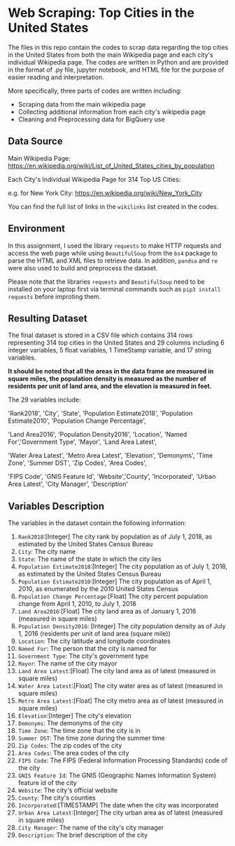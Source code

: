 # Web Scraping: Top Cities in the United States

The files in this repo contain the codes to scrap data regarding the top cities in the United States from both the main Wikipedia page and each city's individual Wikipedia page. The codes are written in Python and are provided in the format of .py file, jupyter notebook, and HTML file for the purpose of easier reading and interpretation.

More specifically, three parts of codes are written including:
- Scraping data from the main wikipedia page
- Collecting additional information from each city's wikipedia page
- Cleaning and Preprocessing data for BigQuery use

## Data Source

Main Wikipedia Page: https://en.wikipedia.org/wiki/List_of_United_States_cities_by_population

Each City's Individual Wikipedia Page for 314 Top US Cities:

e.g. for New York City: https://en.wikipedia.org/wiki/New_York_City

You can find the full list of links in the `wikilinks` list created in the codes.

## Environment

In this assignment, I used the library `requests` to make HTTP requests and access the web page while using `BeautifulSoup` from the `bs4` package to parse the HTML and XML files to retrieve data. In addition, `pandsa` and `re` were also used to build and preprocess the dataset.

Please note that the libraries `requests` and `BeautifulSoup` need to be installed on your laptop first via terminal commands such as `pip3 install requests` before improting them.

## Resulting Dataset

The final dataset is stored in a CSV file which contains 314 rows representing 314 top cities in the United States and 29 columns including 6 integer variables, 5 float variables, 1 TimeStamp variable, and 17 string variables.

**It should be noted that all the areas in the data frame are measured in square miles, the population density is measured as the number of residents per unit of land area, and the elevation is measured in feet.**

The 29 variables include:

'Rank2018', 'City', 'State', 'Population Estimate2018', 'Population Estimate2010', 'Population Change Percentage',

'Land Area2016', 'Population Density2016', 'Location', 'Named For','Government Type', 'Mayor', 'Land Area Latest',

'Water Area Latest', 'Metro Area Latest', 'Elevation', 'Demonyms', 'Time Zone', 'Summer DST', 'Zip Codes', 'Area Codes', 

'FIPS Code', 'GNIS Feature Id', 'Website','County', 'Incorporated', 'Urban Area Latest', 'City Manager', 'Description'

## Variables Description
The variables in the dataset contain the following information:
1. `Rank2018`:[Integer] The city rank by population as of July 1, 2018, as estimated by the United States Census Bureau
2. `City`: The city name
3. `State`: The name of the state in which the city lies
4. `Population Estimate2018`:[Integer] The city population as of July 1, 2018, as estimated by the United States Census Bureau
5. `Population Estimate2010`:[Integer] The city population as of April 1, 2010, as enumerated by the 2010 United States Census
6. `Population Change Percentage`:[Float] The city percent population change from April 1, 2010, to July 1, 2018
7. `Land Area2016`:[Float] The city land area as of January 1, 2016 (measured in square miles)
8. `Population Density2016`: [Integer] The city population density as of July 1, 2016 (residents per unit of land area (square mile))
9. `Location`: The city latitude and longitude coordinates
10. `Named For`: The person that the city is named for
11. `Government Type`: The city's government type
12. `Mayor`: The name of the city mayor
13. `Land Area Latest`:[Float] The city land area as of latest (measured in square miles)
14. `Water Area Latest`:[Float] The city water area as of latest (measured in square miles)
15. `Metro Area Latest`:[Float] The city metro area as of latest (measured in square miles)
16. `Elevation`:[Integer] The city's elevation
17. `Demonyms`: The demonyms of the city
18. `Time Zone`: The time zone that the city is in
19. `Summer DST`: The time zone during the summer time
20. `Zip Codes`: The zip codes of the city 
21. `Area Codes`: The area codes of the city
22. `FIPS Code`: The FIPS (Federal Information Processing Standards) code of the city
23. `GNIS Feature Id`: The GNIS (Geographic Names Information System) feature id of the city
24. `Website`: The city's official website
25. `County`: The city's counties 
26. `Incorporated`:[TIMESTAMP] The date when the city was incorporated
27. `Urban Area Latest`:[Integer] The city urban area as of latest (measured in square miles)
28. `City Manager`: The name of the city's city manager 
29. `Description`: The brief description of the city
